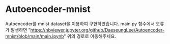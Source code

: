 # Autoencoder-mnist
Autoencoder를 mnist dataset을 이용하여 구현하였습니다.
main.py 함수에서 오류가 발생하면 "https://nbviewer.jupyter.org/github/DaeseungLee/Autoencoder-mnist/blob/main/main.ipynb" 
위의 경로로 이동해주세요.

